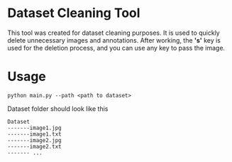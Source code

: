 # Dataset Cleaning Tool

This tool was created for dataset cleaning purposes. It is used to quickly delete unnecessary images and annotations. After working, the **'s'** key is used for the deletion process, and you can use any key to pass the image.


# Usage

    python main.py --path <path to dataset>
Dataset folder should look like this

    Dataset
	-------image1.jpg
	-------image1.txt
	-------image2.jpg
	-------image2.txt
	------- ...
